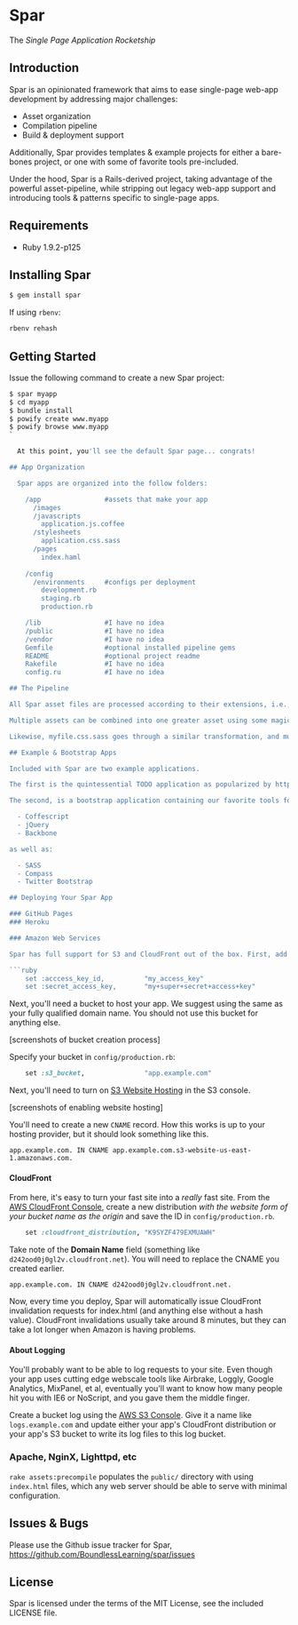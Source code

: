 # Spar

The *Single Page Application Rocketship*

## Introduction

Spar is an opinionated framework that aims to ease single-page web-app development by addressing major challenges:

  * Asset organization
  * Compilation pipeline
  * Build & deployment support

Additionally, Spar provides templates & example projects for either a bare-bones project, or one with some of favorite tools pre-included.

Under the hood, Spar is a Rails-derived project, taking advantage of the powerful asset-pipeline, while stripping out legacy web-app support and introducing tools & patterns specific to single-page apps.

## Requirements

* Ruby 1.9.2-p125

## Installing Spar

```bash
$ gem install spar
````

If using `rbenv`:

```bash
rbenv rehash
```

## Getting Started

  Issue the following command to create a new Spar project:

```bash
$ spar myapp
$ cd myapp
$ bundle install
$ powify create www.myapp
$ powify browse www.myapp
`

  At this point, you'll see the default Spar page... congrats!

## App Organization

  Spar apps are organized into the follow folders:

    /app                #assets that make your app
      /images
      /javascripts
        application.js.coffee
      /stylesheets
        application.css.sass
      /pages
        index.haml
    
    /config
      /environments     #configs per deployment
        development.rb
        staging.rb
        production.rb

    /lib                #I have no idea
    /public             #I have no idea
    /vendor             #I have no idea
    Gemfile             #optional installed pipeline gems
    README              #optional project readme
    Rakefile            #I have no idea
    config.ru           #I have no idea

## The Pipeline

All Spar asset files are processed according to their extensions, i.e., myfile.js.coffee.spar will first have symbols replaced according to the current Spar environment, and then passed through a Coffeescript compiler, ultimately outputting myfile.js.

Multiple assets can be combined into one greater asset using some magic.

Likewise, myfile.css.sass goes through a similar transformation, and multiple CSS assets can be compiled into one greater asset.

## Example & Bootstrap Apps

Included with Spar are two example applications. 

The first is the quintessential TODO application as popularized by http://addyosmani.github.com/todomvc/

The second, is a bootstrap application containing our favorite tools for making web-sites:

  - Coffescript
  - jQuery
  - Backbone

as well as:

  - SASS
  - Compass
  - Twitter Bootstrap

## Deploying Your Spar App

### GitHub Pages
### Heroku

### Amazon Web Services

Spar has full support for S3 and CloudFront out of the box. First, add your AWS credentials to `config/production.rb`. You can look these up on the [AWS Security Credentials](https://portal.aws.amazon.com/gp/aws/securityCredentials) page.

```ruby
    set :acccess_key_id,          "my_access_key"
    set :secret_access_key,       "my+super+secret+access+key"
```

Next, you'll need a bucket to host your app. We suggest using the same as your fully qualified domain name. You should not use this bucket for anything else.

[screenshots of bucket creation process]

Specify your bucket in `config/production.rb`:

```ruby
    set :s3_bucket,               "app.example.com"
```

Next, you'll need to turn on [S3 Website Hosting](http://aws.typepad.com/aws/2011/02/host-your-static-website-on-amazon-s3.html) in the S3 console.

[screenshots of enabling website hosting]

You'll need to create a new `CNAME` record. How this works is up to your hosting provider, but it should look something like this.

    app.example.com. IN CNAME app.example.com.s3-website-us-east-1.amazonaws.com.

#### CloudFront

From here, it's easy to turn your fast site into a *really* fast site. From the [AWS  CloudFront Console](https://console.aws.amazon.com/cloudfront/home), create a new distribution *with the website form of your bucket name as the origin* and save the ID in `config/production.rb`.

```ruby
    set :cloudfront_distribution, "K9SYZF479EXMUAWH"
```
Take note of the **Domain Name** field (something like `d242ood0j0gl2v.cloudfront.net`). You will need to replace the CNAME you created earlier.

    app.example.com. IN CNAME d242ood0j0gl2v.cloudfront.net.

Now, every time you deploy, Spar will automatically issue CloudFront invalidation requests for index.html (and anything else without a hash value). CloudFront invalidations usually take around 8 minutes, but they can take a lot longer when Amazon is having problems.

#### About Logging

You'll probably want to be able to log requests to your site. Even though your app uses cutting edge webscale tools like Airbrake, Loggly, Google Analytics, MixPanel, et al, eventually you'll want to know how many people hit you with IE6 or NoScript, and you gave them the middle finger.

Create a bucket log using the [AWS  S3 Console](https://console.aws.amazon.com/s3/home). Give it a name like `logs.example.com` and update either your app's CloudFront distribution or your app's S3 bucket to write its log files to this log bucket.

### Apache, NginX, Lighttpd, etc

`rake assets:precompile` populates the `public/` directory with using `index.html` files, which any web server should be able to serve with minimal configuration.

## Issues & Bugs

Please use the Github issue tracker for Spar, https://github.com/BoundlessLearning/spar/issues

## License

Spar is licensed under the terms of the MIT License, see the included LICENSE file.
